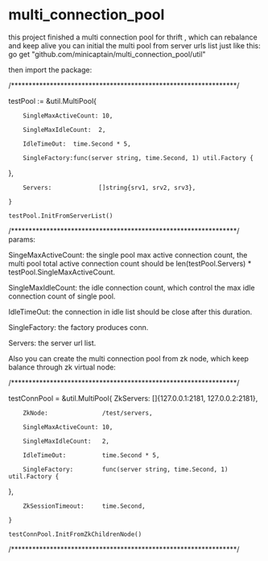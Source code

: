 # multi_connection_pool
this project finished a multi connection pool for thrift , which can rebalance and keep alive
you can initial the multi pool from server urls list just like this:   
go get "github.com/minicaptain/multi_connection_pool/util"  

then import the package:  

/****************************************************************/

testPool := &util.MultiPool{  
		
		SingleMaxActiveCount: 10,  
		
		SingleMaxIdleCount:  2,  
		
		IdleTimeOut:  time.Second * 5,  
		
		SingleFactory:func(server string, time.Second, 1) util.Factory {
   },  
   
		Servers:             []string{srv1, srv2, srv3},  
		
	}  
	
	testPool.InitFromServerList()  
	
/****************************************************************/
  params:  
  
  SingeMaxActiveCount: the single pool max active connection count, the multi pool total active connection count 
  should be len(testPool.Servers) * testPool.SingleMaxActiveCount.  
  
  SingleMaxIdleCount: the idle connection count, which control the max idle connection count of single pool.  
  
  IdleTimeOut: the connection in idle list should be close after this duration.  
  
  SingleFactory: the factory produces conn.  
  
  Servers: the server url list.  
  
  Also you can create the multi connection pool from zk node, which keep balance through zk virtual node:  
  
 /****************************************************************/  
 
 testConnPool = &util.MultiPool{
		ZkServers:            []{127.0.0.1:2181, 127.0.0.2:2181},  
		
		ZkNode:               /test/servers,  
		
		SingleMaxActiveCount: 10,  
		
		SingleMaxIdleCount:   2,  
		
		IdleTimeOut:          time.Second * 5,  
		
		SingleFactory:        func(server string, time.Second, 1) util.Factory {
   },  
   
		ZkSessionTimeout:     time.Second,  
		
	}  
	
	testConnPool.InitFromZkChildrenNode()  
	
  /****************************************************************/
  
  
